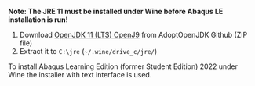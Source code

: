 **Note: The JRE 11 must be installed under Wine before Abaqus LE installation is run!**

1. Download [OpenJDK 11 (LTS) OpenJ9](https://github.com/AdoptOpenJDK/semeru11-binaries/releases/download/jdk-11.0.15%2B10_openj9-0.32.0/ibm-semeru-open-jre_x64_windows_11.0.15_10_openj9-0.32.0.zip) from AdoptOpenJDK Github (ZIP file)
2. Extract it to `C:\jre` (`~/.wine/drive_c/jre/`)

To install Abaqus Learning Edition (former Student Edition) 2022 under Wine the installer with text interface is used.
